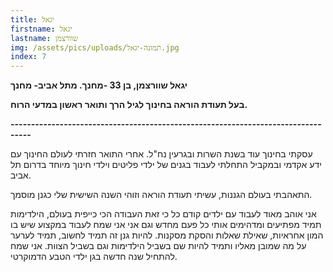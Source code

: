 ```yaml
---
title: יגאל
firstname: יגאל
lastname: שוורצמן
img: /assets/pics/uploads/תמונה-יגאל.jpg
index: 7
---
```

**יגאל שוורצמן, בן 33 -מחנך. מתל אביב- מחנך**

**בעל תעודת הוראה בחינוך לגיל הרך ותואר ראשון במדעי הרוח.**

**\---------------------------------------------------------------------------------**

עסקתי בחינוך עוד בשנת השרות ובגרעין נח"ל. אחרי התואר חזרתי לעולם החינוך עם ידע אקדמי ובמקביל התחלתי לעבוד בגנים של ילדי פליטים וילדי חינוך מיוחד בדרום תל אביב.

התאהבתי בעולם הגננות, עשיתי תעודת הוראה וזוהי השנה השישית שלי כגנן מוסמך.

אני אוהב מאוד לעבוד עם ילדים  קודם כל כי זאת העבודה הכי כייפית בעולם, הילדימות תמיד מפתיעים ומדהימים אותי כל פעם מחדש וגם אני אני שמח לעבוד במקצוע שיש בו המון אחראיות, שאילת שאלות והסקת מסקנות. להיות גנן זה תמיד לחשוב, תמיד לערער על מה שמובן מאליו ותמיד להיות שם בשביל הילדימות וגם בשביל הצוות. אני שמח להתחיל שנה חדשה בגן ילדי הטבע הדמוקרטי.